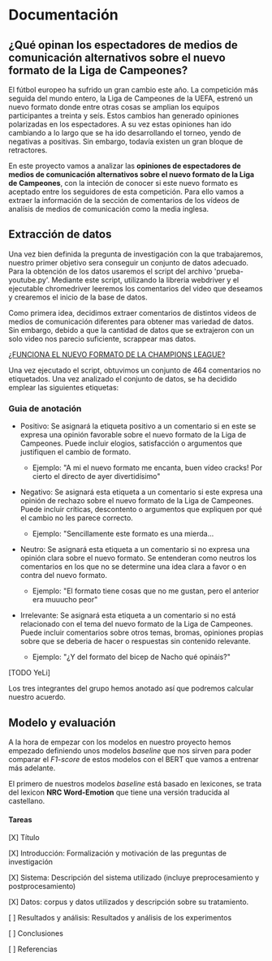 # Documentación 

## ¿Qué opinan los espectadores de medios de comunicación alternativos sobre el nuevo formato de la Liga de Campeones?

El fútbol europeo ha sufrido un gran cambio este año. La competición más seguida del mundo entero, la Liga de Campeones de la UEFA, estrenó un nuevo formato donde entre otras cosas se amplian los equipos participantes a treinta y seís. Estos cambios han generado opiniones polarizadas en los espectadores. A su vez estas opiniones han ido cambiando a lo largo que se ha ido desarrollando el torneo, yendo de negativas a positivas. Sin embargo, todavía existen un gran bloque de retractores.

En este proyecto vamos a analizar las **opiniones de espectadores de medios de comunicación alternativos sobre el nuevo formato de la Liga de Campeones**, con la inteción de conocer si este nuevo formato es aceptado entre los seguidores de esta competición. Para ello vamos a extraer la información de la sección de comentarios de los vídeos de analísis de medios de comunicación como la media inglesa.

## Extracción de datos

Una vez bien definida la pregunta de investigación con la que trabajaremos, nuestro primer objetivo sera conseguir un conjunto de datos adecuado. Para la obtención de los datos usaremos el script del archivo 'prueba-youtube.py'. Mediante este script, utilizando la libreria webdriver y el ejecutable chromedriver leeremos los comentarios del video que deseamos y crearemos el inicio de la base de datos. 

Como primera idea, decidimos extraer comentarios de distintos videos de medios de comunicación diferentes para obtener mas variedad de datos. Sin embargo, debido a que la cantidad de datos que se extrajeron con un solo video nos parecio suficiente, scrappear mas datos.

[¿FUNCIONA EL NUEVO FORMATO DE LA CHAMPIONS LEAGUE?](https://www.youtube.com/watch?v=kuhhT_cBtFU)

Una vez ejecutado el script, obtuvimos un conjunto de 464 comentarios no etiquetados. Una vez analizado el conjunto de datos, se ha decidido emplear las siguientes etiquetas:

### Guia de anotación
* Positivo: Se asignará la etiqueta positivo a un comentario si en este se expresa una opinión favorable sobre el nuevo formato de la Liga de Campeones. Puede incluir elogios, satisfacción o argumentos que justifiquen el cambio de formato.
    * Ejemplo: "A mi el nuevo formato me encanta, buen vídeo cracks! Por cierto el directo de ayer divertidísimo"  

* Negativo: Se asignará esta etiqueta a un comentario si este expresa una opinión de rechazo sobre el nuevo formato de la Liga de Campeones. Puede incluir críticas, descontento o argumentos que expliquen por qué el cambio no les parece correcto.
    * Ejemplo: "Sencillamente este formato es una mierda...

* Neutro: Se asignará esta etiqueta a un comentario si no expresa una opinión clara sobre el nuevo formato. Se entenderan como neutros los comentarios en los que no se determine una idea clara a favor o en contra del nuevo formato.
    * Ejemplo: "El formato tiene cosas que no me gustan, pero el anterior era muuucho peor"  

* Irrelevante: Se asignará esta etiqueta a un comentario si no está relacionado con el tema del nuevo formato de la Liga de Campeones. Puede incluir comentarios sobre otros temas, bromas, opiniones propias sobre que se deberia de hacer o respuestas sin contenido relevante.
    * Ejemplo: "¿Y del formato del bicep de Nacho qué opináis?"

[TODO YeLi]

Los tres integrantes del grupo hemos anotado así que podremos calcular nuestro acuerdo.

## Modelo y evaluación

A la hora de empezar con los modelos en nuestro proyecto hemos empezado definiendo unos modelos *baseline* que nos sirven para poder comparar el *F1-score* de estos modelos con el BERT que vamos a entrenar más adelante.

El primero de nuestros modelos *baseline* está basado en lexicones, se trata del lexicon **NRC Word-Emotion** que tiene una versión traducida al castellano. 

#### Tareas
[X] Título

[X] Introducción: Formalización y motivación de las preguntas de investigación

[X] Sistema: Descripción del sistema utilizado (incluye preprocesamiento y postprocesamiento)

[X] Datos: corpus y datos utilizados y descripción sobre su tratamiento.

[ ] Resultados y análisis: Resultados y análisis de los experimentos

[ ] Conclusiones

[ ] Referencias


